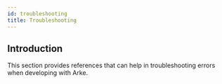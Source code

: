```yaml
---
id: troubleshooting
title: Troubleshooting
---
```


## Introduction
This section provides references that can help in troubleshooting errors when developing with Arke.

